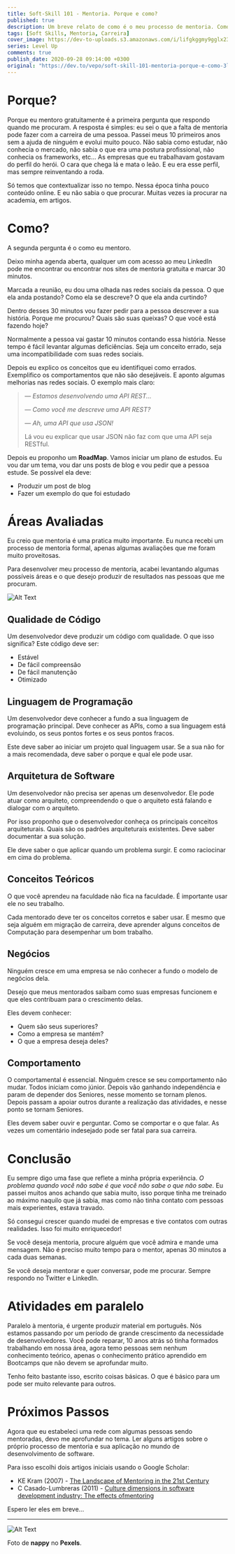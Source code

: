 ```yaml
---
title: Soft-Skill 101 - Mentoria. Porque e como?
published: true
description: Um breve relato de como é o meu processo de mentoria. Como faço e porque faço.
tags: [Soft Skills, Mentoria, Carreira]
cover_image: https://dev-to-uploads.s3.amazonaws.com/i/lifgkggmy9gglx235vdr.jpg
series: Level Up
comments: true
publish_date: 2020-09-28 09:14:00 +0300
original: "https://dev.to/vepo/soft-skill-101-mentoria-porque-e-como-3lcd"
---
```


# Porque?

Porque eu mentoro gratuitamente é a primeira pergunta que respondo quando me procuram. A resposta é simples: eu sei o que a falta de mentoria pode fazer com a carreira de uma pessoa. Passei meus 10 primeiros anos sem a ajuda de ninguém e evolui muito pouco. Não sabia como estudar, não conhecia o mercado, não sabia o que era uma postura profissional, não conhecia os frameworks, etc... As empresas que eu trabalhavam gostavam do perfil do herói. O cara que chega lá e mata o leão. E eu era esse perfil, mas sempre reinventando a roda.

Só temos que contextualizar isso no tempo. Nessa época tinha pouco conteúdo online. E eu não sabia o que procurar. Muitas vezes ia procurar na academia, em artigos.

# Como?

A segunda pergunta é o como eu mentoro. 

Deixo minha agenda aberta, qualquer um com acesso ao meu LinkedIn pode me encontrar ou encontrar nos sites de mentoria gratuita e marcar 30 minutos.

Marcada a reunião, eu dou uma olhada nas redes sociais da pessoa. O que ela anda postando? Como ela se descreve? O que ela anda curtindo?

Dentro desses 30 minutos vou fazer pedir para a pessoa descrever a sua história. Porque me procurou? Quais são suas queixas? O que você está fazendo hoje?

Normalmente a pessoa vai gastar 10 minutos contando essa história. Nesse tempo é fácil levantar algumas deficiências. Seja um conceito errado, seja uma incompatibilidade com suas redes sociais.

Depois eu explico os conceitos que eu identifiquei como errados. Exemplifico os comportamentos que não são desejáveis. E aponto algumas melhorias nas redes sociais. O exemplo mais claro:

> — _Estamos desenvolvendo uma API REST..._
>
> — _Como você me descreve uma API REST?_
>
> — _Ah, uma API que usa JSON!_ 
>
> Lá vou eu explicar que usar JSON não faz com que uma API seja RESTful.

Depois eu proponho um **RoadMap**. Vamos iniciar um plano de estudos. Eu vou dar um tema, vou dar uns posts de blog e vou pedir que a pessoa estude. Se possível ela deve: 

* Produzir um post de blog
* Fazer um exemplo do que foi estudado

# Áreas Avaliadas

Eu creio que mentoria é uma pratica muito importante. Eu nunca recebi um processo de mentoria formal, apenas algumas avaliações que me foram muito proveitosas.

Para desenvolver meu processo de mentoria, acabei levantando algumas possíveis áreas e o que desejo produzir de resultados nas pessoas que me procuram.

![Alt Text](https://dev-to-uploads.s3.amazonaws.com/i/h31sab0mdmea64g67s3i.jpg)

## Qualidade de Código

Um desenvolvedor deve produzir um código com qualidade. O que isso significa? Este código deve ser:
* Estável
* De fácil compreensão
* De fácil manutenção
* Otimizado

## Linguagem de Programação

Um desenvolvedor deve conhecer a fundo a sua linguagem de programação principal. Deve conhecer as APIs, como a sua linguagem está evoluindo, os seus pontos fortes e os seus pontos fracos.

Este deve saber ao iniciar um projeto qual linguagem usar. Se a sua não for a mais recomendada, deve saber o porque e qual ele pode usar.

## Arquitetura de Software

Um desenvolvedor não precisa ser apenas um desenvolvedor. Ele pode atuar como arquiteto, compreendendo o que o arquiteto está falando e dialogar com o arquiteto. 

Por isso proponho que o desenvolvedor conheça os principais conceitos arquiteturais. Quais são os padrões arquiteturais existentes. Deve saber documentar a sua solução. 

Ele deve saber o que aplicar quando um problema surgir. E como raciocinar em cima do problema.

## Conceitos Teóricos

O que você aprendeu na faculdade não fica na faculdade. É importante usar ele no seu trabalho.

Cada mentorado deve ter os conceitos corretos e saber usar. E mesmo que seja alguém em migração de carreira, deve aprender alguns conceitos de Computação para desempenhar um bom trabalho.

## Negócios

Ninguém cresce em uma empresa se não conhecer a fundo o modelo de negócios dela. 

Desejo que meus mentorados saibam como suas empresas funcionem e que eles contribuam para o crescimento delas. 

Eles devem conhecer: 

* Quem são seus superiores?
* Como a empresa se mantém?
* O que a empresa deseja deles?

## Comportamento

O comportamental é essencial. Ninguém cresce se seu comportamento não mudar. Todos iniciam como júnior. Depois vão ganhando independência e param de depender dos Seniores, nesse momento se tornam plenos. Depois passam a apoiar outros durante a realização das atividades, e nesse ponto se tornam Seniores.

Eles devem saber ouvir e perguntar. Como se comportar e o que falar. As vezes um comentário indesejado pode ser fatal para sua carreira.

# Conclusão

Eu sempre digo uma fase que reflete a minha própria experiência. _O problema quando você não sabe é que você não sabe o que não sabe._ Eu passei muitos anos achando que sabia muito, isso porque tinha me treinado ao máximo naquilo que já sabia, mas como não tinha contato com pessoas mais experientes, estava travado.

Só consegui crescer quando mudei de empresas e tive contatos com outras realidades. Isso foi muito enriquecedor!

Se você deseja mentoria, procure alguém que você admira e mande uma mensagem. Não é preciso muito tempo para o mentor, apenas 30 minutos a cada duas semanas.

Se você deseja mentorar e quer conversar, pode me procurar. Sempre respondo no Twitter e LinkedIn.

# Atividades em paralelo

Paralelo à mentoria, é urgente produzir material em português. Nós estamos passando por um período de grande crescimento da necessidade de desenvolvedores. Você pode reparar, 10 anos atrás só tinha formados trabalhando em nossa área, agora temo pessoas sem nenhum conhecimento teórico, apenas o conhecimento prático aprendido em Bootcamps que não devem se aprofundar muito. 

Tenho feito bastante isso, escrito coisas básicas. O que é básico para um pode ser muito relevante para outros.

# Próximos Passos

Agora que eu estabeleci uma rede com algumas pessoas sendo mentoradas, devo me aprofundar no tema. Ler alguns artigos sobre o próprio processo de mentoria e sua aplicação no mundo de desenvolvimento de software.

Para isso escolhi dois artigos iniciais usando o Google Scholar:

* KE Kram (2007) - [The Landscape of Mentoring in the 21st Century](https://www.bu.edu/sph/files/2012/01/Ragins-Kram_The-landscape-of-mentoring-in-the-21st-century.pdf)
* C Casado-Lumbreras (2011) - [Culture dimensions in software development industry: The effects ofmentoring](https://e-archivo.uc3m.es/bitstream/handle/10016/14307/culture_SRE_2011.pdf?sequence=1&isAllowed=y)

Espero ler eles em breve...

---

![Alt Text](https://dev-to-uploads.s3.amazonaws.com/i/lifgkggmy9gglx235vdr.jpg)

Foto de **nappy** no **Pexels**.
